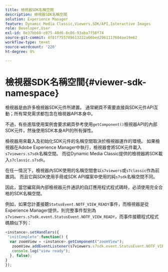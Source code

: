 ```yaml
---
title: 檢視器SDK名稱空間
description: 檢視器SDK名稱空間
solution: Experience Manager
feature: Dynamic Media Classic,Viewers,SDK/API,Interactive Images
role: Developer,User
exl-id: 8e37bb60-c875-48d6-8c86-93aba7f50f74
source-git-commit: 4f81f755789613222a66bed2961117604ae19e62
workflow-type: tm+mt
source-wordcount: '220'
ht-degree: 0%

---
```


# 檢視器SDK名稱空間{#viewer-sdk-namespace}

檢視器是由許多檢視器SDK元件所建置。 通常網頁不需要直接與SDK元件API互動；所有常見需求都包含在檢視器API本身中。

不過，有些進階使用案例會要求網頁參考使用`getComponent()`檢視器API的內部SDK元件，然後使用SDK本身API的所有彈性。

檢視器用來載入及初始化SDK元件的名稱空間取決於檢視器運作的環境。 如果檢視器在Adobe Experience Manager中執行，檢視器會將SDK元件載入`s7viewers.s7sdk`名稱空間。 而從Dynamic Media Classic提供的檢視器將SDK載入`s7classic.s7sdk`。

在任一情況下，檢視器內SDK使用的名稱空間會以`s7viewers`或`s7classic`作為前置詞。 而且它與SDK使用手冊或SDK API檔案中使用的純`s7sdk`名稱空間不同。

因此，當您編寫與內部檢視器元件通訊的自訂應用程式程式碼時，必須使用完全合格的SDK名稱空間。

例如，如果您計畫接聽`StatusEvent.NOTF_VIEW_READY`事件，而檢視器是從Experience Manager提供，則完整事件型別為`s7viewers.s7sdk.event.StatusEvent.NOTF_VIEW_READY`，而事件接聽程式程式碼類似下列：

```javascript {.line-numbers}
<instance>.setHandlers({ 
 "initComplete":function() { 
  var zoomView = <instance>.getComponent("zoomView"); 
   zoomView.addEventListener(s7viewers.s7sdk.event.StatusEvent.NOTF_VIEW_READY, function(e) { 
   console.log("view ready"); 
  }, false); 
} 
});
```
